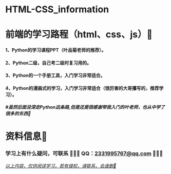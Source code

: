# HTML-CSS_information

# 前端的学习路程（html、css、js）📌

#### 1、Python的学习课程PPT（叶品菊老师的推荐）。

#### 2、Python二级，自己考二级时复习用的。

#### 3、Python的一个手册工具，入门学习非常适合。 

#### 4、Python的漫画式的学习，入门学习非常适合（很厉害的大哥攥写的，推荐学习）。 

##### #虽然后面没深走Python这条路,但是还是很感谢带我入门的叶老师，也从中学了很多的东西🍻

# 资料信息📌

### 学习上有什么疑问，可联系 🍥🍥🍥 QQ：2331995767@qq.com  🍥🍥🍥

<u>*以上内容，仅供阅读学习，若有侵权，请联系，会速删📌*</u>
